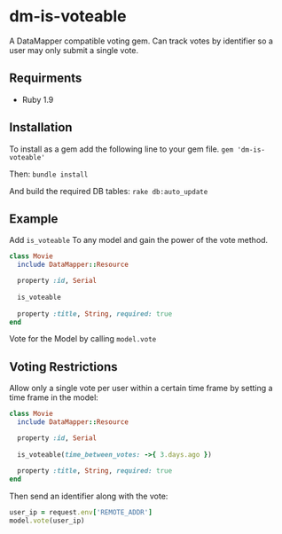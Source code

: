 # dm-is-voteable

A DataMapper compatible voting gem. Can track votes by identifier so a user may only submit a single vote.

## Requirments
* Ruby 1.9

## Installation
To install as a gem add the following line to your gem file.
`gem 'dm-is-voteable'`

Then:
`bundle install`

And build the required DB tables:
`rake db:auto_update`
 
## Example

Add `is_voteable` To any model and gain the power of the vote method.

```ruby
class Movie
  include DataMapper::Resource

  property :id, Serial
  
  is_voteable
  
  property :title, String, required: true
end
```

Vote for the Model by calling `model.vote`

## Voting Restrictions

Allow only a single vote per user within a certain time frame by setting a time frame in the model:

```ruby
class Movie
  include DataMapper::Resource

  property :id, Serial
  
  is_voteable(time_between_votes: ->{ 3.days.ago })
  
  property :title, String, required: true
end
```

Then send an identifier along with the vote:

```ruby
user_ip = request.env['REMOTE_ADDR']
model.vote(user_ip)
```
